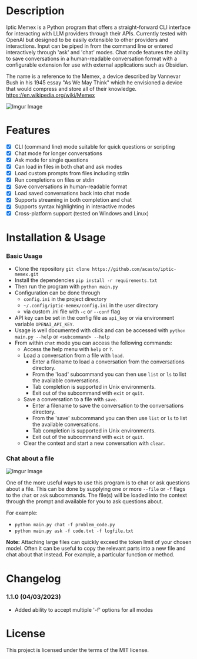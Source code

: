 # Description

Iptic Memex is a Python program that offers a straight-forward CLI interface for interacting with LLM providers through
their APIs. Currently tested with OpenAI but designed to be easily extensible to other providers and interactions. Input
can be piped in from the command line or entered interactively through 'ask' and 'chat' modes. Chat mode features the
ability to save conversations in a human-readable conversation format with a configurable extension for use with external
applications such as Obsidian.

The name is a reference to the Memex, a device described by Vannevar Bush in his 1945 essay "As We May Think" which he
envisioned a device that would compress and store all of their knowledge. https://en.wikipedia.org/wiki/Memex

![Imgur Image](https://i.imgur.com/XLJ4AuY.gif)

# Features

- [x] CLI (command line) mode suitable for quick questions or scripting
- [x] Chat mode for longer conversations
- [x] Ask mode for single questions 
- [x] Can load in files in both chat and ask modes
- [x] Load custom prompts from files including stdin
- [x] Run completions on files or stdin
- [x] Save conversations in human-readable format
- [x] Load saved conversations back into chat mode
- [x] Supports streaming in both completion and chat
- [x] Supports syntax highlighting in interactive modes
- [x] Cross-platform support (tested on Windows and Linux)

# Installation & Usage

### Basic Usage

- Clone the repository
`git clone https://github.com/acasto/iptic-memex.git`
- Install the dependencies
`pip install -r requirements.txt`
- Then run the program with `python main.py`
- Configuration can be done through
  - `config.ini` in the project directory
  - `~/.config/iptic-memex/config.ini` in the user directory
  - via custom .ini file with `-c` or `--conf` flag
- API key can be set in the config file as `api_key` or via environment variable `OPENAI_API_KEY`.
- Usage is well documented with click and can be accessed with `python main.py --help` or `<subcommand> --help`
- From within `chat` mode you can access the following commands: 
  - Access the help menu with `help` or `?`.
  - Load a conversation from a file with `load`.
    - Enter a filename to load a conversation from the conversations directory.
    - From the 'load' subcommand you can then use `list` or `ls` to list the available conversations.
    - Tab completion is supported in Unix environments.
    - Exit out of the subcommand with `exit` or `quit`.
  - Save a conversation to a file with `save`.
    - Enter a filename to save the conversation to the conversations directory.
    - From the 'save' subcommand you can then use `list` or `ls` to list the available conversations.
    - Tab completion is supported in Unix environments.
    - Exit out of the subcommand with `exit` or `quit`.
  - Clear the context and start a new conversation with `clear`.

### Chat about a file

![Imgur Image](https://i.imgur.com/XGxn7my.gif)

One of the more useful ways to use this program is to chat or ask questions about a file. This can be done by supplying
one or more `--file` or `-f` flags to the `chat` or `ask` subcommands. The file(s) will be loaded into the context 
through the prompt and available for you to ask questions about. 

For example:
- `python main.py chat -f problem_code.py`
- `python main.py ask -f code.txt -f logfile.txt`

**Note:** Attaching large files can quickly exceed the token limit of your chosen model. Often it can be useful to copy the 
relevant parts into a new file and chat about that instead. For example, a particular function or method. 

# Changelog

### 1.1.0 (04/03/2023) 
- Added ability to accept multiple '-f' options for all modes

# License

This project is licensed under the terms of the MIT license. 

